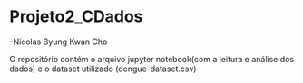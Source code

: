 # Projeto2_CDados

-Nicolas Byung Kwan Cho

O repositório contém o arquivo jupyter notebook(com a leitura e análise dos dados) e o dataset utilizado (dengue-dataset.csv)